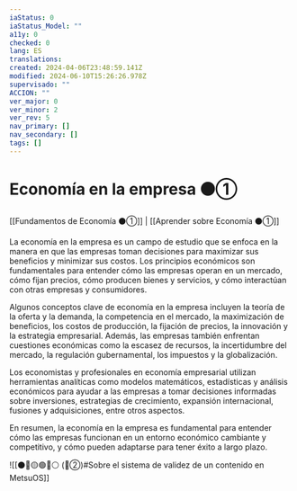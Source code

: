 ```yaml
---
iaStatus: 0
iaStatus_Model: ""
a11y: 0
checked: 0
lang: ES
translations: 
created: 2024-04-06T23:48:59.141Z
modified: 2024-06-10T15:26:26.978Z
supervisado: ""
ACCION: ""
ver_major: 0
ver_minor: 2
ver_rev: 5
nav_primary: []
nav_secondary: []
tags: []
---
```

# Economía en la empresa ⚫①

[[Fundamentos de Economía ⚫①]] | [[Aprender sobre Economía ⚫①]]

La economía en la empresa es un campo de estudio que se enfoca en la manera en que las empresas toman decisiones para maximizar sus beneficios y minimizar sus costos. Los principios económicos son fundamentales para entender cómo las empresas operan en un mercado, cómo fijan precios, cómo producen bienes y servicios, y cómo interactúan con otras empresas y consumidores.

Algunos conceptos clave de economía en la empresa incluyen la teoría de la oferta y la demanda, la competencia en el mercado, la maximización de beneficios, los costos de producción, la fijación de precios, la innovación y la estrategia empresarial. Además, las empresas también enfrentan cuestiones económicas como la escasez de recursos, la incertidumbre del mercado, la regulación gubernamental, los impuestos y la globalización.

Los economistas y profesionales en economía empresarial utilizan herramientas analíticas como modelos matemáticos, estadísticas y análisis económicos para ayudar a las empresas a tomar decisiones informadas sobre inversiones, estrategias de crecimiento, expansión internacional, fusiones y adquisiciones, entre otros aspectos.

En resumen, la economía en la empresa es fundamental para entender cómo las empresas funcionan en un entorno económico cambiante y competitivo, y cómo pueden adaptarse para tener éxito a largo plazo.

![[⚫🔴🟡🟢🔵⚪ (🔴②)#Sobre el sistema de validez de un contenido en MetsuOS]]